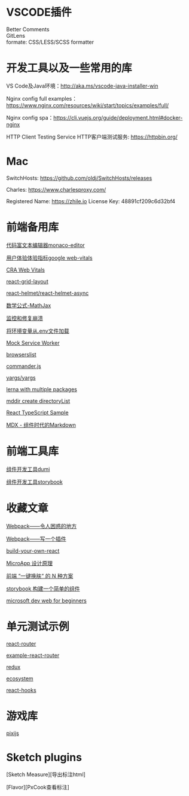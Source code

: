 # VSCODE插件
Better Comments   
GitLens  
formate: CSS/LESS/SCSS formatter

# 开发工具以及一些常用的库

VS Code及Java环境：http://aka.ms/vscode-java-installer-win

Nginx config full examples：https://www.nginx.com/resources/wiki/start/topics/examples/full/

Nginx config spa：https://cli.vuejs.org/guide/deployment.html#docker-nginx

HTTP Client Testing Service HTTP客户端测试服务: https://httpbin.org/

# Mac

SwitchHosts: https://github.com/oldj/SwitchHosts/releases

Charles: https://www.charlesproxy.com/

Registered Name: https://zhile.io License Key: 48891cf209c6d32bf4

# 前端备用库

[代码富文本编辑器monaco-editor](https://microsoft.github.io/monaco-editor/index.html)   

[用户体验体验指标google web-vitals](https://github.com/GoogleChrome/web-vitals)   

[CRA Web Vitals](https://create-react-app.dev/docs/measuring-performance/)

[react-grid-layout](https://github.com/react-grid-layout/react-grid-layout)

[react-helmet/react-helmet-async](https://www.npmjs.com/package/react-helmet)

[数学公式-MathJax](https://github.com/mathjax/MathJax)  

[监控和修复崩溃](https://github.com/getsentry/sentry)   

[将环境变量从.env文件加载](https://github.com/motdotla/dotenv)   

[Mock Service Worker](https://github.com/mswjs/msw)   

[browserslist](https://github.com/browserslist/browserslist)   

[commander.js](https://github.com/tj/commander.js)   

[yargs/yargs](https://github.com/yargs/yargs)   

[lerna with multiple packages](https://lerna.js.org/)   

[mddir create directoryList](https://github.com/JohnByrneRepo/mddir)   

[React TypeScript Sample](https://github.com/oizhaolei/typescript-msal-sample)   

[MDX - 组件时代的Markdown](https://github.com/mdx-js/mdx/)

# 前端工具库

[组件开发工具dumi](https://lerna.js.org/)  

[组件开发工具storybook](https://github.com/storybookjs/storybook)  

# 收藏文章

[Webpack——令人困惑的地方](https://github.com/chemdemo/chemdemo.github.io/issues/13)   

[Webpack——写一个插件](https://webpack.js.org/contribute/writing-a-plugin/)      

[build-your-own-react](https://pomb.us/build-your-own-react/)   

[MicroApp 设计原理](https://zhuanlan.zhihu.com/p/393533835)   

[前端 “一键换肤“ 的 N 种方案](https://mp.weixin.qq.com/s/M7Av6vJTnSpjSB7vnifEdQ)   

[storybook 构建一个简单的组件](https://storybook.js.org/tutorials/intro-to-storybook/react/zh-CN/simple-component/)   

[microsoft dev web for beginners](https://github.com/microsoft/Web-Dev-For-Beginners)

# 单元测试示例

[react-router](https://reactrouter.com/web/guides/testing)   

[example-react-router](https://testing-library.com/docs/example-react-router/)   

[redux](https://redux.js.org/usage/writing-tests)   

[ecosystem](https://testing-library.com/docs/ecosystem-user-event)   

[react-hooks](https://react-hooks-testing-library.com/)   

# 游戏库

[pixijs](https://pixijs.com/)

# Sketch plugins

[Sketch Measure][导出标注html]   

[Flavor][PxCook查看标注]

